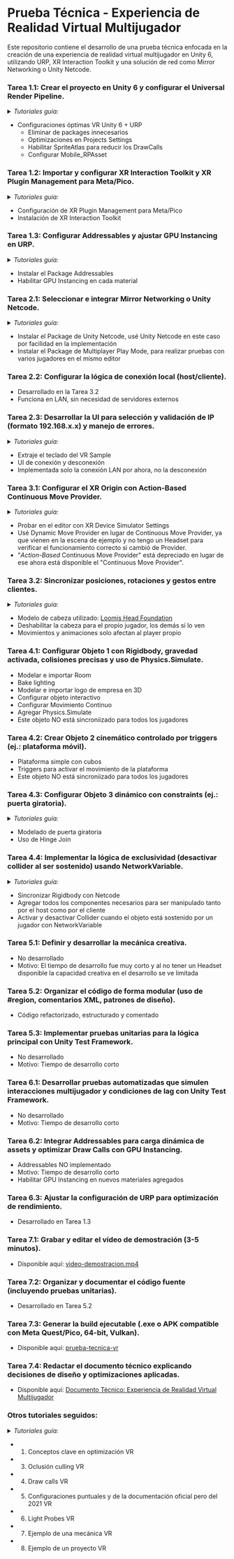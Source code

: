 # **Prueba Técnica - Experiencia de Realidad Virtual Multijugador**  
 
Este repositorio contiene el desarrollo de una prueba técnica enfocada en la creación de una experiencia de realidad virtual multijugador en Unity 6, utilizando URP, XR Interaction Toolkit y una solución de red como Mirror Networking o Unity Netcode.  

### Tarea 1.1: Crear el proyecto en Unity 6 y configurar el Universal Render Pipeline.

<details><summary><i>Tutoriales guía:</i></summary>

- [Best Unity 6 setup for XR using Universal Render Pipeline - Step by Step Performance Guide](https://www.youtube.com/watch?v=Vlmy0JJ_E3c)

</details>

- Configuraciones óptimas VR Unity 6 + URP
	- Eliminar de packages innecesarios
	- Optimizaciones en Projects Settings
	- Habilitar SpriteAtlas para reducir los DrawCalls
	- Configurar Mobile_RPAsset

### Tarea 1.2: Importar y configurar XR Interaction Toolkit y XR Plugin Management para Meta/Pico.

<details><summary><i>Tutoriales guía:</i></summary>

- [How To Make A VR Game in an Hour Using Unity 6!](https://www.youtube.com/watch?v=kbBYcVrGZus)

</details>

- Configuración de XR Plugin Management para Meta/Pico
- Instalación de XR Interaction Toolkit

### Tarea 1.3: Configurar Addressables y ajustar GPU Instancing en URP.

<details><summary><i>Tutoriales guía:</i></summary>

- [Unity VR Optimization : Draw Calls](https://youtu.be/EMA5-WqkEAo?si=_VwUrR9FhFFJ9Wv1)
- [What are Addressables in Unity and How to use to them | Unity Tutorial](https://www.youtube.com/watch?v=wEuFAA-Ktwc)

</details>

- Instalar el Package Addressables
- Habilitar GPU Instancing en cada material

### Tarea 2.1: Seleccionar e integrar Mirror Networking o Unity Netcode.

<details><summary><i>Tutoriales guía:</i></summary>

- [How To Make a VR Multiplayer Game - Unity Netcode](https://www.youtube.com/watch?v=6fZ7LT5AeTw)

</details>

- Instalar el Package de Unity Netcode, usé Unity Netcode en este caso por facilidad en la implementación
- Instalar el Package de Multiplayer Play Mode, para realizar pruebas con varios jugadores en el mismo editor

### Tarea 2.2: Configurar la lógica de conexión local (host/cliente).

- Desarrollado en la Tarea 3.2
- Funciona en LAN, sin necesidad de servidores externos

### Tarea 2.3: Desarrollar la UI para selección y validación de IP (formato 192.168.x.x) y manejo de errores.

<details><summary><i>Tutoriales guía:</i></summary>

- Minuto 08:39 Crear UIs [Make a VR multiplayer game - part 2 | Unity](https://www.youtube.com/watch?v=OT12GfUKpYI)
- [Connect Across Devices on same LAN | Unity Netcode - Quick Tutorial](https://www.youtube.com/watch?v=yCQ26wADnDM)

</details>

- Extraje el teclado del VR Sample
- UI de conexión y desconexión
- Implementada solo la conexión LAN por ahora, no la desconexión

### Tarea 3.1: Configurar el XR Origin con Action-Based Continuous Move Provider.

<details><summary><i>Tutoriales guía:</i></summary>

- Minuto 11:52 Crear escena. [How To Make A VR Game in an Hour Using Unity 6!](https://www.youtube.com/watch?v=kbBYcVrGZus)
- Minuto 02:39 Simulador. [Create a VR UI in Unity 6, FAST & SIMPLE | XR Interaction Toolkit](https://www.youtube.com/watch?v=8MN8fyp6s9E)

</details>

- Probar en el editor con XR Device Simulator Settings
- Usé Dynamic Move Provider en lugar de Continuous Move Provider, ya que vienen en la escena de ejemplo y no tengo un Headset para verificar el funcionamiento correcto si cambió de Provider.
- "*Action-Based* Continuous Move Provider" está depreciado en lugar de ese ahora está disponible el "Continuous Move Provider".


### Tarea 3.2: Sincronizar posiciones, rotaciones y gestos entre clientes.

<details><summary><i>Tutoriales guía:</i></summary>

- [How To Make a VR Multiplayer Game - Unity Netcode](https://www.youtube.com/watch?v=6fZ7LT5AeTw)

</details>

- Modelo de cabeza utilizado: [Loomis Head Foundation](https://sketchfab.com/3d-models/loomis-head-foundation-f0ed55b94b334bd7ac9e5e5656cd5bc0)
- Deshabilitar la cabeza para el propio jugador, los demás sí lo ven
- Movimientos y animaciones solo afectan al player propio

### Tarea 4.1: Configurar Objeto 1 con Rigidbody, gravedad activada, colisiones precisas y uso de Physics.Simulate.

- Modelar e importar Room
- Bake lighting
- Modelar e importar logo de empresa en 3D
- Configurar objeto interactivo
- Configurar Movimiento Continuo
- Agregar Physics.Simulate
- Este objeto NO está sincroniizado para todos los jugadores

### Tarea 4.2: Crear Objeto 2 cinemático controlado por triggers (ej.: plataforma móvil).

- Plataforma simple con cubos
- Triggers para activar el movimiento de la plataforma
- Este objeto NO está sincroniizado para todos los jugadores

### Tarea 4.3: Configurar Objeto 3 dinámico con constraints (ej.: puerta giratoria).

<details><summary><i>Tutoriales guía:</i></summary>

- [Creating a HINGE DOOR in UNITY!](https://www.youtube.com/watch?v=45uFaC1cnuI)

</details>

- Modelado de puerta giratoria
- Uso de Hinge Join

### Tarea 4.4: Implementar la lógica de exclusividad (desactivar collider al ser sostenido) usando NetworkVariable.

<details><summary><i>Tutoriales guía:</i></summary>

- [How To Make A Game With Unity Multiplayer Netcode | Network Physics And Network Object Pooling](https://www.youtube.com/watch?v=DfUUyEWUhwQ&t=232s)
- [Unity Netcode For Gameobject - Network Variables](https://www.youtube.com/watch?v=NvIZ45MyiPY&t=158s)

</details>

- Sincronizar Rigidbody con Netcode
- Agregar todos los componentes necesarios para ser manipulado tanto por el host como por el cliente
- Activar y desactivar Collider cuando el objeto está sostenido por un jugador con NetworkVariable

### Tarea 5.1: Definir y desarrollar la mecánica creativa.

- No desarrollado
- Motivo: El tiempo de desarrollo fue muy corto y al no tener un Headset disponible la capacidad creativa en el desarrollo se ve limitada

### Tarea 5.2: Organizar el código de forma modular (uso de #region, comentarios XML, patrones de diseño).

- Código refactorizado, estructurado y comentado

### Tarea 5.3: Implementar pruebas unitarias para la lógica principal con Unity Test Framework.

- No desarrollado
- Motivo: Tiempo de desarrollo corto

### Tarea 6.1: Desarrollar pruebas automatizadas que simulen interacciones multijugador y condiciones de lag con Unity Test Framework.

- No desarrollado
- Motivo: Tiempo de desarrollo corto

### Tarea 6.2: Integrar Addressables para carga dinámica de assets y optimizar Draw Calls con GPU Instancing.

- Addressables NO implementado
- Motivo: Tiempo de desarrollo corto
- Habilitar GPU Instancing en nuevos materiales agregados

### Tarea 6.3: Ajustar la configuración de URP para optimización de rendimiento.

- Desarrollado en Tarea 1.3

### Tarea 7.1: Grabar y editar el vídeo de demostración (3-5 minutos).

- Disponible aquí: [video-demostracion.mp4](https://github.com/iasarmientoj/prueba-tecnica-lsv-tech/tree/main/Entregables)

### Tarea 7.2: Organizar y documentar el código fuente (incluyendo pruebas unitarias).

- Desarrollado en Tarea 5.2

### Tarea 7.3: Generar la build ejecutable (.exe o APK compatible con Meta Quest/Pico, 64-bit, Vulkan).

- Disponible aquí: [prueba-tecnica-vr](https://github.com/iasarmientoj/prueba-tecnica-lsv-tech/tree/main/Entregables)

### Tarea 7.4: Redactar el documento técnico explicando decisiones de diseño y optimizaciones aplicadas.

- Disponible aquí: [Documento Técnico: Experiencia de Realidad Virtual Multijugador](https://github.com/iasarmientoj/prueba-tecnica-lsv-tech/blob/main/Entregables/documento-tecnico.md)

### Otros tutoriales seguidos:

<details><summary><i>Tutoriales guía:</i></summary>

- 1. [VR Optimization and Performance Tips for Unity](https://www.youtube.com/watch?v=xqgt9W4Zrjg)
- 2. [Best Unity 6 setup for XR using Universal Render Pipeline - Step by Step Performance Guide](https://www.youtube.com/watch?v=Vlmy0JJ_E3c)
- 3. [What is Polycount and How Does It Affect YOUR Unity VR Game?](https://youtu.be/Fg_v7xm8pQQ?si=qfHH7MDTtCrfujvZ)
- 4. [Unity VR Optimization : Draw Calls](https://youtu.be/EMA5-WqkEAo?si=_VwUrR9FhFFJ9Wv1)
- 5. [Optimize your Unity Game Settings for the Meta Quest](https://youtu.be/swQFRKlgL24?si=ihtfl9TsjFs0Xax4)
- 6. [Unity VR Optimization : Light Probes](https://youtu.be/T13h3So6oFU?si=bG8WpRQgNxPnFB_q)
- 7. [Unity 6 VR Archery That Actually Feels Good!](https://www.youtube.com/watch?v=hm9K0AndDiU)
- 8. [How To Make A VR Game in an Hour Using Unity 6!](https://www.youtube.com/watch?v=kbBYcVrGZus)

</details>

- 1. Conceptos clave en optimización VR
- 3. Oclusión culling VR
- 4. Draw calls VR
- 5. Configuraciones puntuales y de la documentación oficial pero del 2021 VR
- 6. Light Probes VR
- 7. Ejemplo de una mecánica VR
- 8. Ejemplo de un proyecto VR


